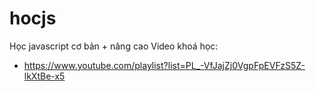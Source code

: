 # hocjs
Học javascript cơ bản + nâng cao
Video khoá học:
- https://www.youtube.com/playlist?list=PL_-VfJajZj0VgpFpEVFzS5Z-lkXtBe-x5
